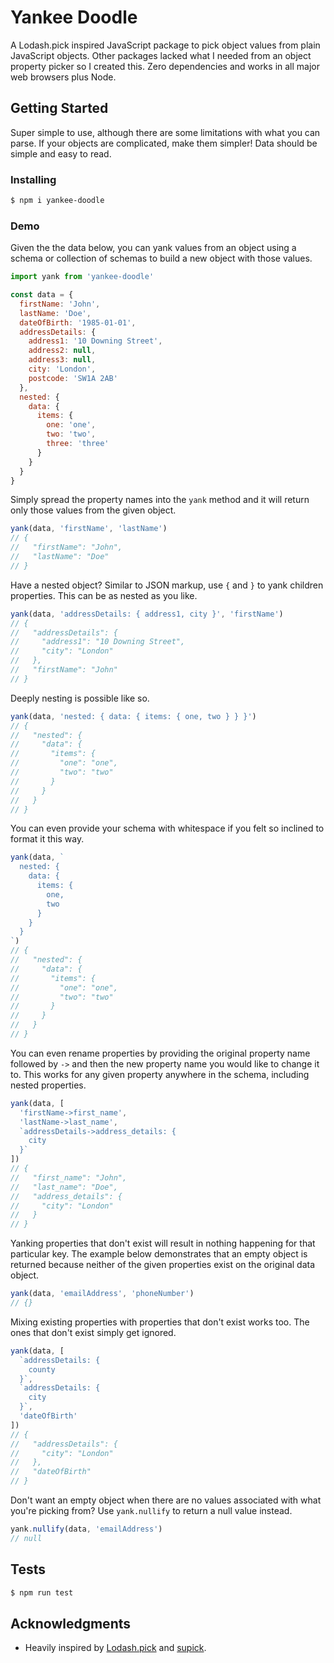 # Yankee Doodle

A Lodash.pick inspired JavaScript package to pick object values from plain
JavaScript objects. Other packages lacked what I needed from an object
property picker so I created this. Zero dependencies and works in all major
web browsers plus Node.

## Getting Started

Super simple to use, although there are some limitations with what you can
parse. If your objects are complicated, make them simpler! Data should be
simple and easy to read.

### Installing

```sh
$ npm i yankee-doodle
```

### Demo

Given the the data below, you can yank values from an object using a schema
or collection of schemas to build a new object with those values.

``` javascript
import yank from 'yankee-doodle'

const data = {
  firstName: 'John',
  lastName: 'Doe',
  dateOfBirth: '1985-01-01',
  addressDetails: {
    address1: '10 Downing Street',
    address2: null,
    address3: null,
    city: 'London',
    postcode: 'SW1A 2AB'
  },
  nested: {
    data: {
      items: {
        one: 'one',
        two: 'two',
        three: 'three'
      }
    }
  }
}
```

Simply spread the property names into the `yank` method and it will return
only those values from the given object.

``` javascript
yank(data, 'firstName', 'lastName')
// {
//   "firstName": "John",
//   "lastName": "Doe"
// }
```

Have a nested object? Similar to JSON markup, use `{` and `}` to yank children
properties. This can be as nested as you like.

``` javascript
yank(data, 'addressDetails: { address1, city }', 'firstName')
// {
//   "addressDetails": {
//     "address1": "10 Downing Street",
//     "city": "London"
//   },
//   "firstName": "John"
// }
```

Deeply nesting is possible like so.

``` javascript
yank(data, 'nested: { data: { items: { one, two } } }')
// {
//   "nested": {
//     "data": {
//       "items": {
//         "one": "one",
//         "two": "two"
//       }
//     }
//   }
// }
```

You can even provide your schema with whitespace if you felt so inclined to
format it this way.

``` javascript
yank(data, `
  nested: {
    data: {
      items: {
        one,
        two
      }
    }
  }
`)
// {
//   "nested": {
//     "data": {
//       "items": {
//         "one": "one",
//         "two": "two"
//       }
//     }
//   }
// }
```

You can even rename properties by providing the original property name
followed by `->` and then the new property name you would like to change
it to. This works for any given property anywhere in the schema, including
nested properties.

``` javascript
yank(data, [
  'firstName->first_name',
  'lastName->last_name',
  `addressDetails->address_details: {
    city
  }`
])
// {
//   "first_name": "John",
//   "last_name": "Doe",
//   "address_details": {
//     "city": "London"
//   }
// }
```

Yanking properties that don't exist will result in nothing happening for
that particular key. The example below demonstrates that an empty object is
returned because neither of the given properties exist on the original data
object.

``` javascript
yank(data, 'emailAddress', 'phoneNumber')
// {}
```

Mixing existing properties with properties that don't exist works too. The
ones that don't exist simply get ignored.

``` javascript
yank(data, [
  `addressDetails: {
    county
  }`,
  `addressDetails: {
    city
  }`,
  'dateOfBirth'
])
// {
//   "addressDetails": {
//     "city": "London"
//   },
//   "dateOfBirth"
// }
```

Don't want an empty object when there are no values associated with what
you're picking from? Use `yank.nullify` to return a null value instead.

``` javascript
yank.nullify(data, 'emailAddress')
// null
```

## Tests

```sh
$ npm run test
```

## Acknowledgments

* Heavily inspired by
  [Lodash.pick](https://github.com/lodash/lodash/blob/master/pick.js)
  and [supick](https://github.com/PavloAndriiesh/supick).
